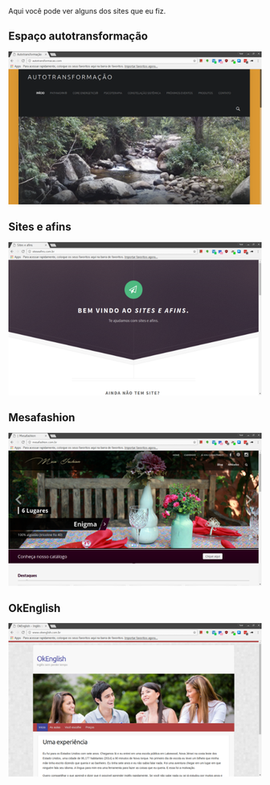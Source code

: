 <article>
Aqui você pode ver alguns dos sites que eu fiz.

## Espaço autotransformação
[![autotransformacao.com](https://raw.githubusercontent.com/globalviking/portfolio/master/public/images/autotransformacao.600.png "autotransformacao.com")](http://autotransformacao.com")
## Sites e afins
![Sites e afins](https://raw.githubusercontent.com/globalviking/portfolio/master/public/images/siteseafins.600.png "Sites e afins")
## Mesafashion
[![mesafashion.com.br](https://raw.githubusercontent.com/globalviking/portfolio/master/public/images/mesafashion.600.png "mesafashion.com.br")](http://mesafashion.com.br")
## OkEnglish
![OkEnglish](https://raw.githubusercontent.com/globalviking/portfolio/master/public/images/okenglish.600.png "OkEnglish")
</article>
